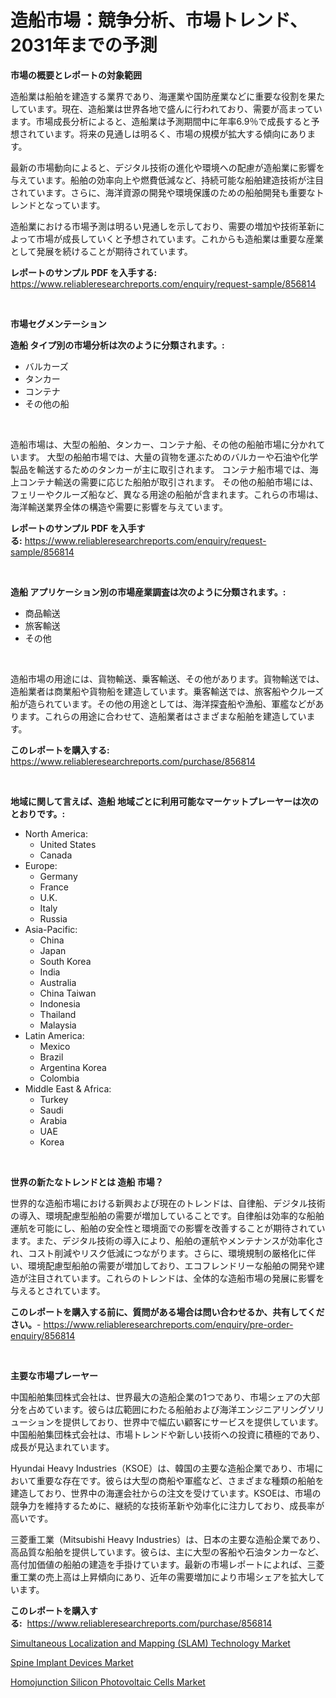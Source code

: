 <p><h1>造船市場：競争分析、市場トレンド、2031年までの予測</h1></p><p><strong>市場の概要とレポートの対象範囲</strong></p>
<p><p>造船業は船舶を建造する業界であり、海運業や国防産業などに重要な役割を果たしています。現在、造船業は世界各地で盛んに行われており、需要が高まっています。市場成長分析によると、造船業は予測期間中に年率6.9％で成長すると予想されています。将来の見通しは明るく、市場の規模が拡大する傾向にあります。</p><p>最新の市場動向によると、デジタル技術の進化や環境への配慮が造船業に影響を与えています。船舶の効率向上や燃費低減など、持続可能な船舶建造技術が注目されています。さらに、海洋資源の開発や環境保護のための船舶開発も重要なトレンドとなっています。</p><p>造船業における市場予測は明るい見通しを示しており、需要の増加や技術革新によって市場が成長していくと予想されています。これからも造船業は重要な産業として発展を続けることが期待されています。</p></p>
<p><strong>レポートのサンプル PDF を入手する:</strong> <a href="https://www.reliableresearchreports.com/enquiry/request-sample/856814">https://www.reliableresearchreports.com/enquiry/request-sample/856814</a></p>
<p>&nbsp;</p>
<p><strong>市場セグメンテーション</strong></p>
<p><strong>造船 タイプ別の市場分析は次のように分類されます。:</strong></p>
<p><ul><li>バルカーズ</li><li>タンカー</li><li>コンテナ</li><li>その他の船</li></ul></p>
<p>&nbsp;</p>
<p><p>造船市場は、大型の船舶、タンカー、コンテナ船、その他の船舶市場に分かれています。 大型の船舶市場では、大量の貨物を運ぶためのバルカーや石油や化学製品を輸送するためのタンカーが主に取引されます。 コンテナ船市場では、海上コンテナ輸送の需要に応じた船舶が取引されます。 その他の船舶市場には、フェリーやクルーズ船など、異なる用途の船舶が含まれます。これらの市場は、海洋輸送業界全体の構造や需要に影響を与えています。</p></p>
<p><strong>レポートのサンプル PDF を入手する:</strong>&nbsp;<a href="https://www.reliableresearchreports.com/enquiry/request-sample/856814">https://www.reliableresearchreports.com/enquiry/request-sample/856814</a></p>
<p>&nbsp;</p>
<p><strong> 造船 アプリケーション別の市場産業調査は次のように分類されます。:</strong></p>
<p><ul><li>商品輸送</li><li>旅客輸送</li><li>その他</li></ul></p>
<p>&nbsp;</p>
<p><p>造船市場の用途には、貨物輸送、乗客輸送、その他があります。貨物輸送では、造船業者は商業船や貨物船を建造しています。乗客輸送では、旅客船やクルーズ船が造られています。その他の用途としては、海洋探査船や漁船、軍艦などがあります。これらの用途に合わせて、造船業者はさまざまな船舶を建造しています。</p></p>
<p><strong>このレポートを購入する:</strong>&nbsp; <a href="https://www.reliableresearchreports.com/purchase/856814">https://www.reliableresearchreports.com/purchase/856814</a></p>
<p>&nbsp;</p>
<p><strong>地域に関して言えば、造船 地域ごとに利用可能なマーケットプレーヤーは次のとおりです。:</strong></p>
<p><ul>
    <li>
        North America:
        <ul>
            <li>United States</li>
            <li>Canada</li>
        </ul>
    </li>
    <li>
        Europe:
        <ul>
            <li>Germany</li>
            <li>France</li>
            <li>U.K.</li>
            <li>Italy</li>
            <li>Russia</li>
        </ul>
    </li>
    <li>
        Asia-Pacific:
        <ul>
            <li>China</li>
            <li>Japan</li>
            <li>South Korea</li>
            <li>India</li>
            <li>Australia</li>
            <li>China Taiwan</li>
            <li>Indonesia</li>
            <li>Thailand</li>
            <li>Malaysia</li>
        </ul>
    </li>
    <li>
        Latin America:
        <ul>
            <li>Mexico</li>
            <li>Brazil</li>
            <li>Argentina Korea</li>
            <li>Colombia</li>
        </ul>
    </li>
    <li>
        Middle East & Africa:
        <ul>
            <li>Turkey</li>
            <li>Saudi</li>
            <li>Arabia</li>
            <li>UAE</li>
            <li>Korea</li>
        </ul>
    </li>
    </ul></p>
<p>&nbsp;</p>
<p><strong>世界の新たなトレンドとは 造船 市場？</strong></p>
<p><p>世界的な造船市場における新興および現在のトレンドは、自律船、デジタル技術の導入、環境配慮型船舶の需要が増加していることです。自律船は効率的な船舶運航を可能にし、船舶の安全性と環境面での影響を改善することが期待されています。また、デジタル技術の導入により、船舶の運航やメンテナンスが効率化され、コスト削減やリスク低減につながります。さらに、環境規制の厳格化に伴い、環境配慮型船舶の需要が増加しており、エコフレンドリーな船舶の開発や建造が注目されています。これらのトレンドは、全体的な造船市場の発展に影響を与えるとされています。</p></p>
<p><strong>このレポートを購入する前に、質問がある場合は問い合わせるか、共有してください。</strong>- <a href="https://www.reliableresearchreports.com/enquiry/pre-order-enquiry/856814">https://www.reliableresearchreports.com/enquiry/pre-order-enquiry/856814</a></p>
<p>&nbsp;</p>
<p><strong>主要な市場プレーヤー</strong></p>
<p><p>中国船舶集団株式会社は、世界最大の造船企業の1つであり、市場シェアの大部分を占めています。彼らは広範囲にわたる船舶および海洋エンジニアリングソリューションを提供しており、世界中で幅広い顧客にサービスを提供しています。中国船舶集団株式会社は、市場トレンドや新しい技術への投資に積極的であり、成長が見込まれています。</p><p>Hyundai Heavy Industries（KSOE）は、韓国の主要な造船企業であり、市場において重要な存在です。彼らは大型の商船や軍艦など、さまざまな種類の船舶を建造しており、世界中の海運会社からの注文を受けています。KSOEは、市場の競争力を維持するために、継続的な技術革新や効率化に注力しており、成長率が高いです。</p><p>三菱重工業（Mitsubishi Heavy Industries）は、日本の主要な造船企業であり、高品質な船舶を提供しています。彼らは、主に大型の客船や石油タンカーなど、高付加価値の船舶の建造を手掛けています。最新の市場レポートによれば、三菱重工業の売上高は上昇傾向にあり、近年の需要増加により市場シェアを拡大しています。</p></p>
<p><strong>このレポートを購入する:</strong>&nbsp;&nbsp;<a href="https://www.reliableresearchreports.com/purchase/856814">https://www.reliableresearchreports.com/purchase/856814</a></p>
<p><p><a href="https://www.linkedin.com/pulse/simultaneous-localization-mapping-slam-technology-market-size-72shf?trackingId=KNJjXp3ksIXxCIkETB%2BGCA%3D%3D">Simultaneous Localization and Mapping (SLAM) Technology Market</a></p><p><a href="https://www.linkedin.com/pulse/spine-implant-devices-market-offers-provide-insightful-data-igyzf?trackingId=otjI5VZ7wI%2FUKsnYoj27Iw%3D%3D">Spine Implant Devices Market</a></p><p><a href="https://github.com/santosh758595/Market-Research-Report-List-4/blob/main/homojunction-silicon-photovoltaic-cells-market.md">Homojunction Silicon Photovoltaic Cells Market</a></p></p>